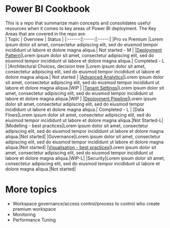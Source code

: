 # Power BI Cookbook

This is a repo that summarize main concepts and consolidates useful resources when it comes to key areas of Power BI deployment. The Key Areas that are covered in the repo are:  
| Topic | Overview | Status | 
|:------:|:-----:|:-----:|
|Pro vs Premium |Lorem ipsum dolor sit amet, consectetur adipiscing elit, sed do eiusmod tempor incididunt ut labore et dolore magna aliqua.| Not started - M |
|[Deployment Pattern](https://github.com/lipinght/pbideployment/blob/main/DeploymentPatterns/DeploymentPatterns.md)|Lorem ipsum dolor sit amet, consectetur adipiscing elit, sed do eiusmod tempor incididunt ut labore et dolore magna aliqua.| Completed - L |
|Architectural Choices, decision tree |Lorem ipsum dolor sit amet, consectetur adipiscing elit, sed do eiusmod tempor incididunt ut labore et dolore magna aliqua.| Not started |
|[Advanced Analytics](https://github.com/lipinght/pbideployment/blob/main/AdvAnalytics/Overview.md)|Lorem ipsum dolor sit amet, consectetur adipiscing elit, sed do eiusmod tempor incididunt ut labore et dolore magna aliqua.|WIP |
|[Tenant Settings](https://github.com/lipinght/pbideployment/blob/main/tenant/TenantSettings.md)|Lorem ipsum dolor sit amet, consectetur adipiscing elit, sed do eiusmod tempor incididunt ut labore et dolore magna aliqua.|WIP |
|[Deployment Pipeline](https://github.com/lipinght/pbideployment/blob/main/DeploymentPipeline/DeploymentPipeline.md)|Lorem ipsum dolor sit amet, consectetur adipiscing elit, sed do eiusmod tempor incididunt ut labore et dolore magna aliqua.| Completed - L |
|Data Flows|Lorem ipsum dolor sit amet, consectetur adipiscing elit, sed do eiusmod tempor incididunt ut labore et dolore magna aliqua.|Not Started-L|
|Modelling - best practices|Lorem ipsum dolor sit amet, consectetur adipiscing elit, sed do eiusmod tempor incididunt ut labore et dolore magna aliqua.|Not started|
|Governance|Lorem ipsum dolor sit amet, consectetur adipiscing elit, sed do eiusmod tempor incididunt ut labore et dolore magna aliqua.|Not started|
|[Visualisation - best practices](https://github.com/lipinght/pbideployment/blob/main/Visualization/VisBestPractice.md)|Lorem ipsum dolor sit amet, consectetur adipiscing elit, sed do eiusmod tempor incididunt ut labore et dolore magna aliqua.|WIP-L|
|Security|Lorem ipsum dolor sit amet, consectetur adipiscing elit, sed do eiusmod tempor incididunt ut labore et dolore magna aliqua.|Not started|

# More topics
*  Workspace governance/access control/process to control who create premium workspace 
*	Monitoring 
*	Performance Tuning
